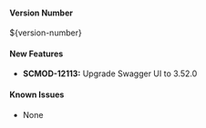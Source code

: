 

#### Version Number
${version-number}

#### New Features
- **SCMOD-12113:** Upgrade Swagger UI to 3.52.0
#### Known Issues
- None
